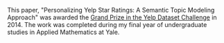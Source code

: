 This paper, "Personalizing Yelp Star Ratings: A Semantic Topic Modeling Approach" was awarded the [Grand Prize in the Yelp Dataset Challenge](https://www.yelp.com/dataset/challenge/winners) in 2014. The work was completed during my final year of undergraduate studies in Applied Mathematics at Yale.